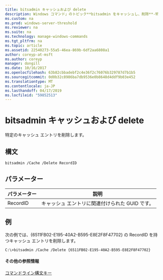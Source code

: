 ```yaml
---
title: bitsadmin キャッシュおよび delete
description: Windows コマンド」のトピック**bitsadmin をキャッシュし、削除**-特定のキャッシュ エントリを削除します。
ms.custom: na
ms.prod: windows-server-threshold
ms.reviewer: na
ms.suite: na
ms.technology: manage-windows-commands
ms.tgt_pltfrm: na
ms.topic: article
ms.assetid: 22540273-55a5-46ea-869b-6df2aa6808a1
author: coreyp-at-msft
ms.author: coreyp
manager: dongill
ms.date: 10/16/2017
ms.openlocfilehash: 63b82cbbadebf2c4e36f2c76076b329787d7b1b5
ms.sourcegitcommit: 0d0b32c8986ba7db9536e0b8648d4ddf9b03e452
ms.translationtype: MT
ms.contentlocale: ja-JP
ms.lasthandoff: 04/17/2019
ms.locfileid: "59852513"
---
```

# <a name="bitsadmin-cache-and-delete"></a>bitsadmin キャッシュおよび delete



特定のキャッシュ エントリを削除します。

## <a name="syntax"></a>構文

```
bitsadmin /Cache /Delete RecordID 
```

## <a name="parameters"></a>パラメーター

|パラメーター|説明|
|---------|-----------|
|RecordID|キャッシュ エントリに関連付けられた GUID です。|

## <a name="BKMK_examples"></a>例

次の例では、{6511FB02-E195-40A2-B595-E8E2F8F47702} の RecordID を持つキャッシュ エントリを削除します。
```
C:\>bitsadmin /Cache /Delete {6511FB02-E195-40A2-B595-E8E2F8F47702} 
```

#### <a name="additional-references"></a>その他の参照情報

[コマンドライン構文キー](command-line-syntax-key.md)